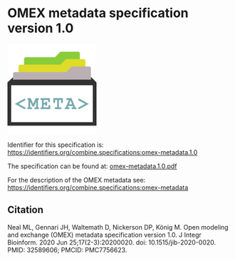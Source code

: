 # OMEX metadata specification version 1.0
![OMEX metadata logo](./files/omex-metadata.png)

Identifier for this specification is: https://identifiers.org/combine.specifications:omex-metadata.1.0

The specification can be found at: [omex-metadata.1.0.pdf](https://raw.githubusercontent.com/combine-org/combine-specifications/main/specifications/files/omex-metadata.1.0.pdf)

For the description of the OMEX metadata see: https://identifiers.org/combine.specifications:omex-metadata

## Citation

Neal ML, Gennari JH, Waltemath D, Nickerson DP, König M. Open modeling and exchange (OMEX) metadata specification version 1.0. J Integr Bioinform. 2020 Jun 25;17(2-3):20200020. doi: 10.1515/jib-2020-0020. PMID: 32589606; PMCID: PMC7756623.